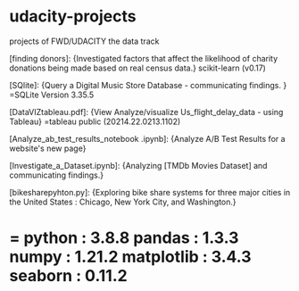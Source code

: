 # udacity-projects
projects of FWD/UDACITY the data track


[finding donors]:
{Investigated factors that affect the likelihood of charity donations being made based on real census data.}
scikit-learn (v0.17)

[SQlite]:
{Query a Digital Music Store Database - communicating findings. }
=SQLite Version 3.35.5

[DataVIZtableau.pdf]:
{View Analyze/visualize Us_flight_delay_data - using Tableau}
=tableau public (20214.22.0213.1102)

[Analyze_ab_test_results_notebook .ipynb]:
{Analyze A/B Test Results for a website's new page}

[Investigate_a_Dataset.ipynb]:
{Analyzing [TMDb Movies Dataset] and communicating findings.}

[bikesharepyhton.py]:
{Exploring bike share systems for three major cities in the United States : Chicago, New York City, and Washington.}

=
python : 3.8.8
pandas : 1.3.3
numpy : 1.21.2
matplotlib : 3.4.3
seaborn : 0.11.2
================================
